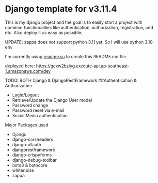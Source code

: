 # Django template for v3.11.4

This is my django project and the goal is to easily start a project with common functionalities like authentication, authorization, registration, and etc. Also deploy it as easy as possible.

UPDATE: zappa does not support python 3.11 yet. So I will use python 3.10 env

I'm currently using [readme.so](https://readme.so/) to create this README.md file.

deployed here: https://gcxw2bzlyg.execute-api.ap-southeast-1.amazonaws.com/dev

TODO:
BOTH Django & DjangoRestFramework
##Authentication & Authorization

- Login/Logout
- Retrieve/Update the Django User model
- Password change
- Password reset via e-mail
- Social Media authentication

Major Packages used

- Django
- django-corsheaders
- django-allauth
- djangorestframework
- django-crispyforms
- django-debug-toolbar
- boto3 & botocore
- whitenoise
- zappa
